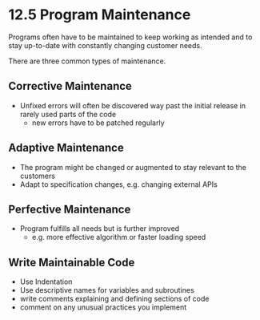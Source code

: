 # 12.5 Program Maintenance

Programs often have to be maintained to keep working as intended and to stay up-to-date with constantly changing customer needs.

There are three common types of maintenance.

## Corrective Maintenance
- Unfixed errors will often be discovered way past the initial release in rarely used parts of the code
	- new errors have to be patched regularly

## Adaptive Maintenance
- The program might be changed or augmented to stay relevant to the customers
- Adapt to specification changes, e.g. changing external APIs

## Perfective Maintenance
- Program fulfills all needs but is further improved
	- e.g. more effective algorithm or faster loading speed

## Write Maintainable Code
- Use Indentation
- Use descriptive names for variables and subroutines
- write comments explaining and defining sections of code
- comment on any unusual practices you implement
